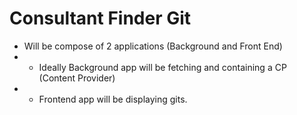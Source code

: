 Consultant Finder Git
=====================

* Will be compose of 2 applications (Background and Front End)
* * Ideally Background app will be fetching and containing a CP (Content Provider)
* * Frontend app will be displaying gits.
